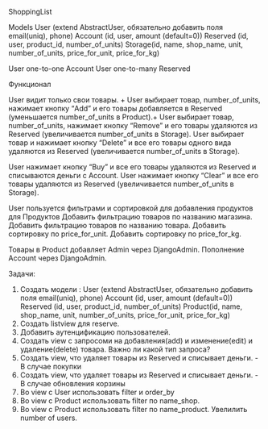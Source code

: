 ShoppingList

Models
User (extend AbstractUser, обязательно добавить поля email(uniq), phone)
Account (id, user, amount (default=0))
Reserved (id, user, product_id, number_of_units)
Storage(id, name, shop_name, unit, number_of_units, price_for_unit, price_for_kg)

User one-to-one Account
User one-to-many Reserved

Функционал

User видит только свои товары. +
User выбирает товар, number_of_units, нажимает кнопку “Add” и его товары добавляется в Reserved (уменьшается number_of_units в Product).+
User выбирает товар, number_of_units, нажимает кнопку “Remove” и его товары удаляются из Reserved (увеличивается number_of_units в Storage).
User выбирает товар и нажимает кнопку “Delete” и все его товары одного вида удаляются из Reserved (увеличивается number_of_units в Storage).

User нажимает кнопку “Buy” и все его товары удаляются из Reserved и списываются деньги с Account.
User нажимает кнопку “Clear” и все его товары удаляются из Reserved (увеличивается number_of_units в Storage).

User пользуется фильтрами и сортировкой для добавления продуктов для Продуктов
Добавить фильтрацию товаров по названию магазина.
Добавить фильтрацию товаров по названию товара.
Добавить сортировку по price_for_unit.
Добавить сортировку по price_for_kg.

Товары в Product добавляет Admin через DjangoAdmin.
Пополнение Account через DjangoAdmin.

Задачи:

1. Создать модели :
   User (extend AbstractUser, обязательно добавить поля email(uniq), phone)
   Account (id, user, amount (default=0))
   Reserved (id, user, product_id, number_of_units)
   Product(id, name, shop_name, unit, number_of_units, price_for_unit, price_for_kg)
2. Создать listview для reserve.
3. Добавить аутенцификацию пользователей.
4. Создать view c запросоми на добавления(add) и изменение(edit) и удаление(delete) товара. Важно ли какой тип запроса?
5. Создать view, что удаляет товары из Reserved и списывает деньги. - В случае покупки
6. Создать view, что удаляет товары из Reserved и списывает деньги. - В случае обновления корзины
7. Во view c User использовать filter и order_by
8. Во view c Product использовать filter по name_shop.
9. Во view c Product использовать filter по name_product.
   Увелилить number of users.
